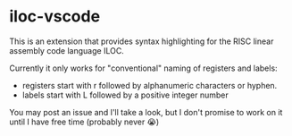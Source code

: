 # iloc-vscode

This is an extension that provides syntax highlighting for the RISC linear assembly code language ILOC.

Currently it only works for "conventional" naming of registers and labels:
- registers start with r followed by alphanumeric characters or hyphen.
- labels start with L followed by a positive integer number

You may post an issue and I'll take a look, but I don't promise to work on it until I have free time (probably never 😭)